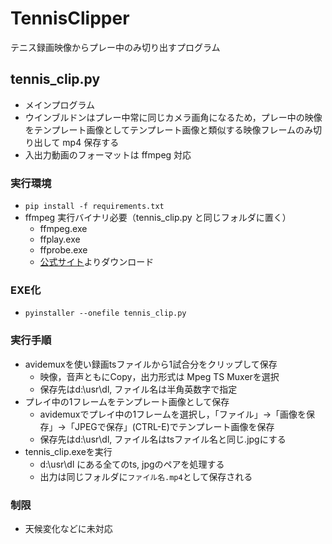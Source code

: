 # TennisClipper

テニス録画映像からプレー中のみ切り出すプログラム

## tennis_clip.py

- メインプログラム
- ウインブルドンはプレー中常に同じカメラ画角になるため，プレー中の映像をテンプレート画像としてテンプレート画像と類似する映像フレームのみ切り出して mp4 保存する
- 入出力動画のフォーマットは ffmpeg 対応

### 実行環境

- `pip install -f requirements.txt`
- ffmpeg 実行バイナリ必要（tennis_clip.py と同じフォルダに置く）
  - ffmpeg.exe
  - ffplay.exe
  - ffprobe.exe
  - [公式サイト](https://ffmpeg.org/)よりダウンロード

### EXE化

- `pyinstaller --onefile tennis_clip.py`

### 実行手順

- avidemuxを使い録画tsファイルから1試合分をクリップして保存
  - 映像，音声ともにCopy，出力形式は Mpeg TS Muxerを選択
  - 保存先はd:\usr\dl, ファイル名は半角英数字で指定
- プレイ中の1フレームをテンプレート画像として保存
  - avidemuxでプレイ中の1フレームを選択し，「ファイル」→「画像を保存」→「JPEGで保存」(CTRL-E)でテンプレート画像を保存
  - 保存先はd:\usr\dl, ファイル名はtsファイル名と同じ.jpgにする
- tennis_clip.exeを実行
  - d:\usr\dl にある全てのts, jpgのペアを処理する  
  - 出力は同じフォルダに`ファイル名.mp4`として保存される

### 制限

- 天候変化などに未対応

